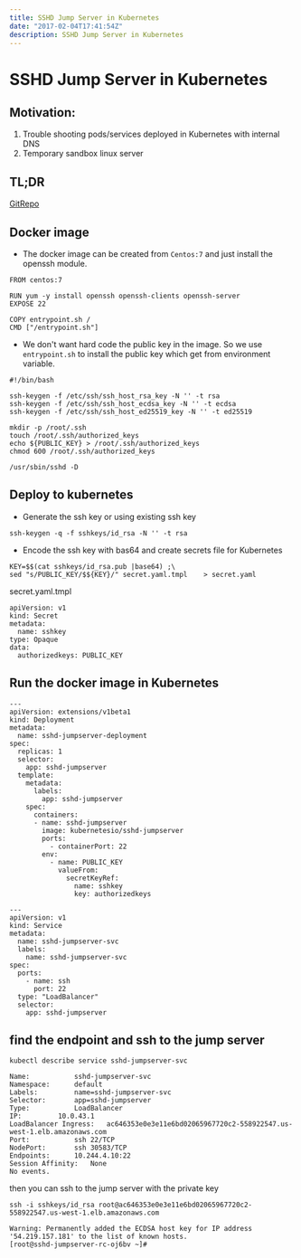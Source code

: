 ```yaml
---
title: SSHD Jump Server in Kubernetes
date: "2017-02-04T17:41:54Z"
description: SSHD Jump Server in Kubernetes
---
```


# SSHD Jump Server in Kubernetes

## Motivation:

1. Trouble shooting pods/services deployed in Kubernetes with internal DNS
2. Temporary sandbox linux server

## TL;DR

[GitRepo][a2e8ebdf]

## Docker image

* The docker image can be created from `Centos:7` and just install the openssh module.

```
FROM centos:7

RUN yum -y install openssh openssh-clients openssh-server
EXPOSE 22

COPY entrypoint.sh /
CMD ["/entrypoint.sh"]
```

* We don't want hard code the public key in the image. So we use `entrypoint.sh` to install the public key which get from environment variable.

```
#!/bin/bash

ssh-keygen -f /etc/ssh/ssh_host_rsa_key -N '' -t rsa
ssh-keygen -f /etc/ssh/ssh_host_ecdsa_key -N '' -t ecdsa
ssh-keygen -f /etc/ssh/ssh_host_ed25519_key -N '' -t ed25519

mkdir -p /root/.ssh
touch /root/.ssh/authorized_keys
echo ${PUBLIC_KEY} > /root/.ssh/authorized_keys
chmod 600 /root/.ssh/authorized_keys

/usr/sbin/sshd -D
```

## Deploy to kubernetes

* Generate the ssh key or using existing ssh key

```
ssh-keygen -q -f sshkeys/id_rsa -N '' -t rsa
```

* Encode the ssh key with bas64 and create secrets file for Kubernetes

```
KEY=$$(cat sshkeys/id_rsa.pub |base64) ;\
sed "s/PUBLIC_KEY/$${KEY}/" secret.yaml.tmpl	> secret.yaml
```

secret.yaml.tmpl

```
apiVersion: v1
kind: Secret
metadata:
  name: sshkey
type: Opaque
data:
  authorizedkeys: PUBLIC_KEY
```

## Run the docker image in Kubernetes

```
---
apiVersion: extensions/v1beta1
kind: Deployment
metadata:
  name: sshd-jumpserver-deployment
spec:
  replicas: 1
  selector:
    app: sshd-jumpserver
  template:
    metadata:
      labels:
        app: sshd-jumpserver
    spec:
      containers:
      - name: sshd-jumpserver
        image: kubernetesio/sshd-jumpserver
        ports:
          - containerPort: 22
        env:
          - name: PUBLIC_KEY
            valueFrom:
              secretKeyRef:
                name: sshkey
                key: authorizedkeys

---
apiVersion: v1
kind: Service
metadata:
  name: sshd-jumpserver-svc
  labels:
    name: sshd-jumpserver-svc
spec:
  ports:
    - name: ssh
      port: 22
  type: "LoadBalancer"
  selector:
    app: sshd-jumpserver

```

## find the endpoint and ssh to the jump server

```
kubectl describe service sshd-jumpserver-svc

Name:           sshd-jumpserver-svc
Namespace:      default
Labels:         name=sshd-jumpserver-svc
Selector:       app=sshd-jumpserver
Type:           LoadBalancer
IP:         10.0.43.1
LoadBalancer Ingress:   ac646353e0e3e11e6bd02065967720c2-558922547.us-west-1.elb.amazonaws.com
Port:           ssh 22/TCP
NodePort:       ssh 30583/TCP
Endpoints:      10.244.4.10:22
Session Affinity:   None
No events.
```

then you can ssh to the jump server with the private key

```
ssh -i sshkeys/id_rsa root@ac646353e0e3e11e6bd02065967720c2-558922547.us-west-1.elb.amazonaws.com

Warning: Permanently added the ECDSA host key for IP address '54.219.157.181' to the list of known hosts.
[root@sshd-jumpserver-rc-oj6bv ~]#
```


[a2e8ebdf]: https://github.com/kubernetes-contrib/jumpserver "jumpserver-kubernetes"
